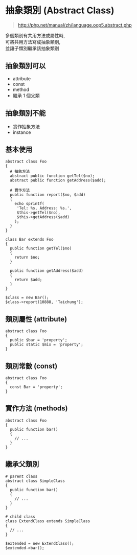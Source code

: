 # 抽象類別 (Abstract Class)

> http://php.net/manual/zh/language.oop5.abstract.php

多個類別有共用方法或屬性時,\
可將共用方法寫成抽象類別,\
並讓子類別繼承該抽象類別

## 抽象類別可以

- attribute
- const
- method
- 繼承 1 個父類

## 抽象類別不能

- 實作抽象方法
- instance

## 基本使用

````
abstract class Foo
{
  # 抽象方法
  abstract public function getTel($no);
  abstract public function getAddress($add);

  # 實作方法
  public function report($no, $add)
  {
    echo sprintf(
     'Tel: %s, Address: %s.',
     $this->getTel($no),
     $this->getAddress($add)
    );
  }
}

class Bar extends Foo
{
  public function getTel($no)
  {
    return $no;
  }

  public function getAddress($add)
  {
    return $add;
  }
}

$class = new Bar();
$class->report(10888, 'Taichung');
````

## 類別屬性 (attribute)

````
abstract class Foo
{
  public $bar = 'property'; 
  public static $mix = 'property';
}
````

## 類別常數 (const)

````
abstract class Foo
{
  const Bar = 'property';
}
````

## 實作方法 (methods)

````
abstract class Foo
{
  public function bar()
  {
    // ...
  }
}
````

## 繼承父類別

````
# parent class
abstract class SimpleClass
{
  public function bar()
  {
    // ...
  }
}

# child class
class ExtendClass extends SimpleClass
{
  // ...
}

$extended = new ExtendClass();
$extended->bar();
````